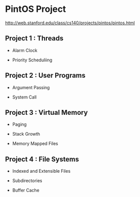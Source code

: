 # PintOS Project  

http://web.stanford.edu/class/cs140/projects/pintos/pintos.html

## Project 1 : Threads

+ Alarm Clock

+ Priority Scheduliing

## Project 2 : User Programs

+ Argument Passing

+ System Call


## Project 3 : Virtual Memory

+ Paging

+ Stack Growth

+ Memory Mapped Files

## Project 4 : File Systems

+ Indexed and Extensible Files

+ Subdirectories

+ Buffer Cache
